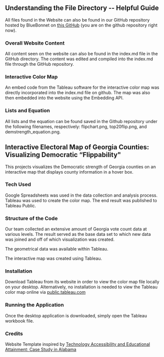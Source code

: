 ## Understanding the File Directory -- Helpful Guide
All files found in the Website can also be found in our GitHub repository hosted by BlueBonnet on [this GitHub](https://github.com/bluebonnet-teams-2022/emergega.github.io) (you are on the github repository right now).

### Overall Website Content 
All content seen on the website can also be found in the index.md file in the GitHub directory. The content was edited and compiled into the index.md file through the GitHub repository. 

### Interactive Color Map 
An embed code from the Tableau software for the interactive color map was directly incorporated into the index.md file on github. The map was also then embedded into the website using the Embedding API. 

### Lists and Equation
All lists and the equation can be found saved in the Github repository under the following filenames, respectively: flipchart.png, top20flip.png, and demstrength_equation.png.

## Interactive Electoral Map of Georgia Counties: Visualizing Democratic “Flippability"
This projects visualizes the Democratic strength of Georgia counties on an interactive map that displays county information in a hover box. 

### Tech Used
Google Spreadsheets was used in the data collection and analysis process. Tableau was used to create the color map. The end result was published to Tableau Public. 

### Structure of the Code
Our team collected an extensive amount of Georgia vote count data at various levels. The result served as the base data set to which new data was joined and off of which visualization was created.

The geometrical data was available within Tableau. 

The interactive map was created using Tableau.

### Installation
Download Tableau from its website in order to view the color map file locally on your desktop. Alternatively, no installation is needed to view the Tableau color map online via [public.tableau.com](https://public.tableau.com/views/GeorgiaCountiesDemocraticStrengthColorMap/ColorMap-byDStrength?:language=en-US&:display_count=n&:origin=viz_share_link)

### Running the Application
Once the desktop application is downloaded, simply open the Tableau workbook file.

### Credits
Website Template inspired by [Technology Accessibility and Educational Attainment: Case Study in Alabama
](https://clparent121.github.io/hci-project-2-team-15/)
